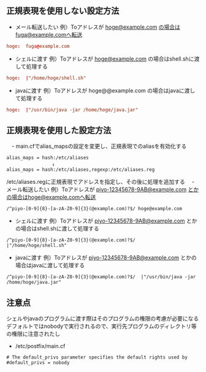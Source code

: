 ## 正規表現を使用しない設定方法
- メール転送したい 例）Toアドレスが hoge@example.com の場合はfuga@example.comへ転送

```conf
hoge:  fuga@example.com
```

 - シェルに渡す 例）Toアドレスが hoge@example.com の場合はshell.shに渡して処理する

```conf
hoge:  |"/home/hoge/shell.sh"
```

 - javaに渡す 例）Toアドレスが hoge@@example.com の場合はjavaに渡して処理する

```conf
hoge:  |"/usr/bin/java -jar /home/hoge/java.jar"
```

## 正規表現を使用した設定方法

　- main.cfでalias_mapsの設定を変更し、正規表現でのaliasを有効化する

```
alias_maps = hash:/etc/aliases
　　　　　　　　　　↓
alias_maps = hash:/etc/aliases,regexp:/etc/aliases.reg
```

/etc/aliases.regに正規表現でアドレスを指定し、その後に処理を追加する
　- メール転送したい 例）Toアドレスが piyo-12345678-9AB@example.com とかの場合はhoge@example.comへ転送

```
/^piyo-[0-9]{8}-[a-zA-Z0-9]{3}(@example.com)?$/ hoge@example.com
```

 - シェルに渡す 例）Toアドレスが piyo-12345678-9AB@example.com とかの場合はshell.shに渡して処理する

```
/^piyo-[0-9]{8}-[a-zA-Z0-9]{3}(@example.com)?$/  |"/home/hoge/shell.sh"
```

 - javaに渡す 例）Toアドレスが piyo-12345678-9AB@example.com とかの場合はjavaに渡して処理する

```
/^piyo-[0-9]{8}-[a-zA-Z0-9]{3}(@example.com)?$/  |"/usr/bin/java -jar /home/hoge/java.jar"
```

## 注意点
シェルやjavaのプログラムに渡す際はそのプログラムの権限の考慮が必要になる
デフォルトではnobodyで実行されるので、実行先プログラムのディレクトリ等の権限に注意されたし

- /etc/postfix/main.cf

```
# The default_privs parameter specifies the default rights used by
#default_privs = nobody
```